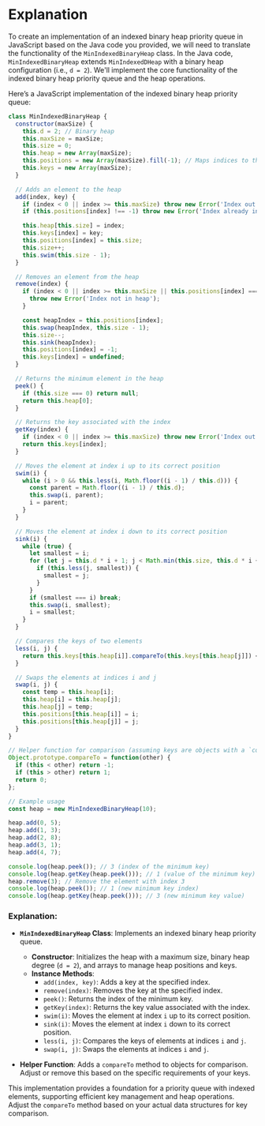 # Explanation


To create an implementation of an indexed binary heap priority queue in JavaScript based on the Java code you provided, we will need to translate the functionality of the `MinIndexedBinaryHeap` class. In the Java code, `MinIndexedBinaryHeap` extends `MinIndexedDHeap` with a binary heap configuration (i.e., `d = 2`). We'll implement the core functionality of the indexed binary heap priority queue and the heap operations.

Here’s a JavaScript implementation of the indexed binary heap priority queue:

```javascript
class MinIndexedBinaryHeap {
  constructor(maxSize) {
    this.d = 2; // Binary heap
    this.maxSize = maxSize;
    this.size = 0;
    this.heap = new Array(maxSize);
    this.positions = new Array(maxSize).fill(-1); // Maps indices to their positions in the heap
    this.keys = new Array(maxSize);
  }

  // Adds an element to the heap
  add(index, key) {
    if (index < 0 || index >= this.maxSize) throw new Error('Index out of bounds');
    if (this.positions[index] !== -1) throw new Error('Index already in heap');

    this.heap[this.size] = index;
    this.keys[index] = key;
    this.positions[index] = this.size;
    this.size++;
    this.swim(this.size - 1);
  }

  // Removes an element from the heap
  remove(index) {
    if (index < 0 || index >= this.maxSize || this.positions[index] === -1) {
      throw new Error('Index not in heap');
    }

    const heapIndex = this.positions[index];
    this.swap(heapIndex, this.size - 1);
    this.size--;
    this.sink(heapIndex);
    this.positions[index] = -1;
    this.keys[index] = undefined;
  }

  // Returns the minimum element in the heap
  peek() {
    if (this.size === 0) return null;
    return this.heap[0];
  }

  // Returns the key associated with the index
  getKey(index) {
    if (index < 0 || index >= this.maxSize) throw new Error('Index out of bounds');
    return this.keys[index];
  }

  // Moves the element at index i up to its correct position
  swim(i) {
    while (i > 0 && this.less(i, Math.floor((i - 1) / this.d))) {
      const parent = Math.floor((i - 1) / this.d);
      this.swap(i, parent);
      i = parent;
    }
  }

  // Moves the element at index i down to its correct position
  sink(i) {
    while (true) {
      let smallest = i;
      for (let j = this.d * i + 1; j < Math.min(this.size, this.d * i + this.d + 1); j++) {
        if (this.less(j, smallest)) {
          smallest = j;
        }
      }
      if (smallest === i) break;
      this.swap(i, smallest);
      i = smallest;
    }
  }

  // Compares the keys of two elements
  less(i, j) {
    return this.keys[this.heap[i]].compareTo(this.keys[this.heap[j]]) < 0;
  }

  // Swaps the elements at indices i and j
  swap(i, j) {
    const temp = this.heap[i];
    this.heap[i] = this.heap[j];
    this.heap[j] = temp;
    this.positions[this.heap[i]] = i;
    this.positions[this.heap[j]] = j;
  }
}

// Helper function for comparison (assuming keys are objects with a `compareTo` method)
Object.prototype.compareTo = function(other) {
  if (this < other) return -1;
  if (this > other) return 1;
  return 0;
};

// Example usage
const heap = new MinIndexedBinaryHeap(10);

heap.add(0, 5);
heap.add(1, 3);
heap.add(2, 8);
heap.add(3, 1);
heap.add(4, 7);

console.log(heap.peek()); // 3 (index of the minimum key)
console.log(heap.getKey(heap.peek())); // 1 (value of the minimum key)
heap.remove(3); // Remove the element with index 3
console.log(heap.peek()); // 1 (new minimum key index)
console.log(heap.getKey(heap.peek())); // 3 (new minimum key value)
```

### Explanation:

- **`MinIndexedBinaryHeap` Class**: Implements an indexed binary heap priority queue.

  - **Constructor**: Initializes the heap with a maximum size, binary heap degree (`d = 2`), and arrays to manage heap positions and keys.
  - **Instance Methods**:
    - `add(index, key)`: Adds a key at the specified index.
    - `remove(index)`: Removes the key at the specified index.
    - `peek()`: Returns the index of the minimum key.
    - `getKey(index)`: Returns the key value associated with the index.
    - `swim(i)`: Moves the element at index `i` up to its correct position.
    - `sink(i)`: Moves the element at index `i` down to its correct position.
    - `less(i, j)`: Compares the keys of elements at indices `i` and `j`.
    - `swap(i, j)`: Swaps the elements at indices `i` and `j`.
- **Helper Function**: Adds a `compareTo` method to objects for comparison. Adjust or remove this based on the specific requirements of your keys.

This implementation provides a foundation for a priority queue with indexed elements, supporting efficient key management and heap operations. Adjust the `compareTo` method based on your actual data structures for key comparison.
